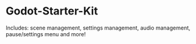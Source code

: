 # Godot-Starter-Kit
Includes: scene management, settings management, audio management, pause/settings menu and more!
